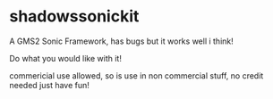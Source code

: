# shadowssonickit
A GMS2 Sonic Framework, has bugs but it works well i think!


Do what you would like with it! 

commericial use allowed, so is use in non commercial stuff, no credit needed just have fun!
